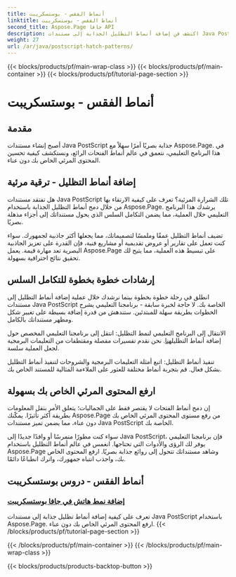 ```yaml
---
title: أنماط الفقس - بوستسكريبت
linktitle: أنماط الفقس - بوستسكريبت
second_title: Aspose.Page جافا API
description: اكتشف فن إضافة أنماط التظليل الجذابة إلى مستندات Java PostScript باستخدام Aspose.Page. ارفع مستوى المحتوى المرئي دون عناء للحصول على مخرجات مذهلة.
weight: 27
url: /ar/java/postscript-hatch-patterns/
---
```


{{< blocks/products/pf/main-wrap-class >}}
{{< blocks/products/pf/main-container >}}
{{< blocks/products/pf/tutorial-page-section >}}

# أنماط الفقس - بوستسكريبت

## مقدمة

أصبح إنشاء مستندات Java PostScript جذابة بصريًا أمرًا سهلاً مع Aspose.Page. في هذا البرنامج التعليمي، نتعمق في عالم أنماط الفتحات الرائع، ونستكشف كيفية تحسين المحتوى المرئي الخاص بك دون عناء.

## إضافة أنماط التظليل - ترقية مرئية
هل تفتقد مستندات Java PostScript تلك الشرارة المرئية؟ تعرف على كيفية الارتقاء بها من خلال دمج أنماط التظليل الجذابة باستخدام Aspose.Page. يرشدك هذا البرنامج التعليمي خلال العملية، مما يضمن التكامل السلس الذي يحول مستنداتك إلى أجزاء مذهلة بصريًا.

تضيف أنماط التظليل عمقًا وملمسًا لتصميماتك، مما يجعلها أكثر جاذبية لجمهورك. سواء كنت تعمل على تقارير أو عروض تقديمية أو مشاريع فنية، فإن القدرة على تعزيز الجاذبية البصرية تعد مهارة قيمة. يعمل Aspose.Page على تبسيط هذه العملية، مما يتيح لك تحقيق نتائج احترافية بسهولة.

## إرشادات خطوة بخطوة للتكامل السلس
انطلق في رحلة خطوة بخطوة بينما نرشدك خلال عملية إضافة أنماط التظليل إلى مستندات Java PostScript الخاصة بك. لا حاجة لخبرة سابقة - برنامجنا التعليمي يشرح الخطوات بطريقة سهلة للمبتدئين. ستندهش من قدرة إضافة بسيطة على تغيير شكل ومظهر مستنداتك بالكامل.

الانتقال إلى البرنامج التعليمي لنمط التظليل: انتقل إلى برنامجنا التعليمي المخصص حول إضافة أنماط التظليل[هنا](./add-hatch-pattern/). نحن نقدم تفسيرات مفصلة ومقتطفات من التعليمات البرمجية لجعل العملية سلسة.

تنفيذ أنماط التظليل: اتبع أمثلة التعليمات البرمجية والشروحات لتنفيذ أنماط التظليل بشكل فعال. قم بتجربة أنماط مختلفة للعثور على الملاءمة المثالية للمستند الخاص بك.

## ارفع المحتوى المرئي الخاص بك بسهولة
إن دمج أنماط الفتحات لا يقتصر فقط على الجماليات؛ يتعلق الأمر بنقل المعلومات بطريقة أكثر تأثيرًا. يمكّنك Aspose.Page من رفع مستوى المحتوى المرئي الخاص بك دون عناء، مما يضمن تميز مستندات Java PostScript الخاصة بك.

سواء كنت مطورًا متمرسًا أو وافدًا جديدًا إلى Java PostScript، فإن برنامجنا التعليمي يوفر لك الرؤى والأدوات التي تحتاجها. انغمس في عالم أنماط التظليل باستخدام Aspose.Page وشاهد مستنداتك تتحول إلى روائع جذابة بصريًا. ارفع المحتوى الخاص بك، واجذب انتباه جمهورك، واترك انطباعًا دائمًا.
## أنماط الفقس - دروس بوستسكريبت
### [إضافة نمط هاتش في جافا بوستسكريبت](./add-hatch-pattern/)
تعرف على كيفية إضافة أنماط تظليل جذابة إلى مستندات Java PostScript باستخدام Aspose.Page. ارفع المحتوى المرئي الخاص بك دون عناء.
{{< /blocks/products/pf/tutorial-page-section >}}

{{< /blocks/products/pf/main-container >}}
{{< /blocks/products/pf/main-wrap-class >}}

{{< blocks/products/products-backtop-button >}}
